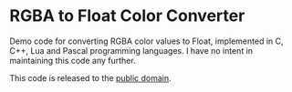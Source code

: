 # RGBA to Float Color Converter

Demo code for converting RGBA color values to Float, implemented in C, C++, Lua and Pascal programming languages. I have no intent in maintaining this code any further.

This code is released to the [public domain](LICENSE).
